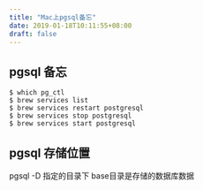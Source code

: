 ```yaml
---
title: "Mac上pgsql备忘"
date: 2019-01-18T10:11:55+08:00
draft: false
---
```


## pgsql 备忘


```shell
$ which pg_ctl
$ brew services list
$ brew services restart postgresql
$ brew services stop postgresql
$ brew services start postgresql
```
## pgsql 存储位置
pgsql -D 指定的目录下 base目录是存储的数据库数据


